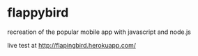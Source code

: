 flappybird
==========

recreation of the popular mobile app with javascript and node.js

live test at http://flapingbird.herokuapp.com/
